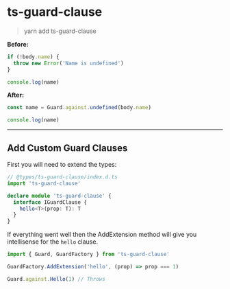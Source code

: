 # ts-guard-clause

> yarn add ts-guard-clause

**Before:**

```ts
if (!body.name) {
  throw new Error('Name is undefined')
}

console.log(name)
```

**After:**

```ts
const name = Guard.against.undefined(body.name)

console.log(name)
```

---

## Add Custom Guard Clauses

First you will need to extend the types:

```ts
// @types/ts-guard-clause/index.d.ts
import 'ts-guard-clause'

declare module 'ts-guard-clause' {
  interface IGuardClause {
    hello<T>(prop: T): T
  }
}
```

If everything went well then the AddExtension method will give
you intellisense for the `hello` clause.

```ts
import { Guard, GuardFactory } from 'ts-guard-clause'

GuardFactory.AddExtension('hello', (prop) => prop === 1)

Guard.against.Hello(1) // Throws
```
